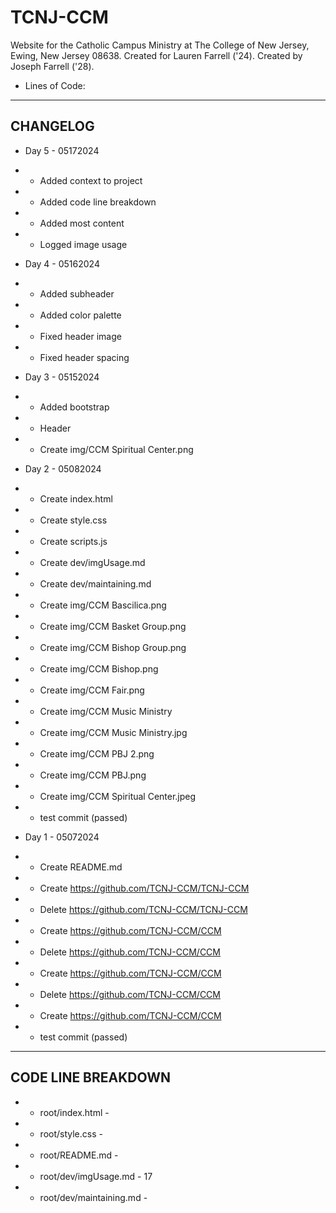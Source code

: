 # TCNJ-CCM

Website for the Catholic Campus Ministry at The College of New Jersey, Ewing, New Jersey 08638. Created for Lauren Farrell ('24). Created by Joseph Farrell ('28).

- Lines of Code: 

- - -

## CHANGELOG

- Day 5 - 05172024
- - Added context to project
- - Added code line breakdown
- - Added most content
- - Logged image usage

- Day 4 - 05162024
- - Added subheader
- - Added color palette
- - Fixed header image
- - Fixed header spacing

- Day 3 - 05152024
- - Added bootstrap
- - Header
- - Create img/CCM Spiritual Center.png

- Day 2 - 05082024
- - Create index.html
- - Create style.css
- - Create scripts.js
- - Create dev/imgUsage.md
- - Create dev/maintaining.md
- - Create img/CCM Bascilica.png
- - Create img/CCM Basket Group.png
- - Create img/CCM Bishop Group.png
- - Create img/CCM Bishop.png
- - Create img/CCM Fair.png
- - Create img/CCM Music Ministry
- - Create img/CCM Music Ministry.jpg
- - Create img/CCM PBJ 2.png
- - Create img/CCM PBJ.png
- - Create img/CCM Spiritual Center.jpeg
- - test commit (passed)

- Day 1 - 05072024
- - Create README.md
- - Create <https://github.com/TCNJ-CCM/TCNJ-CCM>
- - Delete <https://github.com/TCNJ-CCM/TCNJ-CCM> <!-- pain. -->
- - Create <https://github.com/TCNJ-CCM/CCM>
- - Delete <https://github.com/TCNJ-CCM/CCM> <!-- pain. again. -->
- - Create <https://github.com/TCNJ-CCM/CCM>
- - Delete <https://github.com/TCNJ-CCM/CCM> <!-- are you kidding me -->
- - Create <https://github.com/TCNJ-CCM/CCM>
- - test commit (passed)

- - -

## CODE LINE BREAKDOWN

- - root/index.html - 
- - root/style.css - 
- - root/README.md - 
- - root/dev/imgUsage.md - 17
- - root/dev/maintaining.md - 
